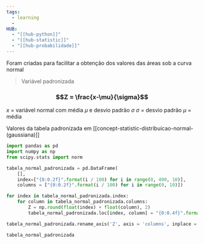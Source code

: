 ```yaml
---
tags:
  - learning
  - 
HUB:
  - "[[hub-python]]"
  - "[[hub-statistic]]"
  - "[[hub-probabilidade]]"
---
```



Foram criadas para facilitar a obtenção dos valores das áreas sob a curva normal

>Variável padronizada

### $$Z = \frac{x-\mu}{\sigma}$$


$x$ = variável normal com média $\mu$ e desvio padrão $\sigma$
$\sigma$ = desvio padrão
$\mu$ = média


Valores da tabela padronizada em [[concept-statistic-distribuicao-normal-(gaussiana)]]

```python
import pandas as pd
import numpy as np
from scipy.stats import norm

tabela_normal_padronizada = pd.DataFrame(
    [], 
    index=["{0:0.2f}".format(i / 100) for i in range(0, 400, 10)],
    columns = ["{0:0.2f}".format(i / 100) for i in range(0, 10)])

for index in tabela_normal_padronizada.index:
    for column in tabela_normal_padronizada.columns:
        Z = np.round(float(index) + float(column), 2)
        tabela_normal_padronizada.loc[index, column] = "{0:0.4f}".format(norm.cdf(Z))

tabela_normal_padronizada.rename_axis('Z', axis = 'columns', inplace = True)

tabela_normal_padronizada
```


